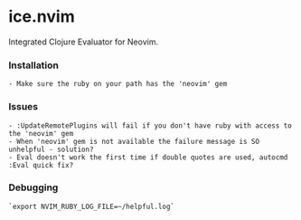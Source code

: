 # ice.nvim

Integrated Clojure Evaluator for Neovim.

### Installation
    - Make sure the ruby on your path has the 'neovim' gem

### Issues
    - :UpdateRemotePlugins will fail if you don't have ruby with access to the 'neovim' gem
    - When 'neovim' gem is not available the failure message is SO unhelpful - solution?
    - Eval doesn't work the first time if double quotes are used, autocmd :Eval quick fix?

### Debugging
    `export NVIM_RUBY_LOG_FILE=~/helpful.log`
